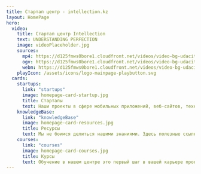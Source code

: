 ```yaml
---
title: Стартап центр - intellection.kz
layout: HomePage
hero:
  video:
    title: Стартап центр Intellection
    text: UNDERSTANDING PERFECTION
    image: videoPlaceholder.jpg
    sources:
      mp4: https://d125fmws0bore1.cloudfront.net/videos/video-bg-udacity.mp4
      ogv: https://d125fmws0bore1.cloudfront.net/videos/video-bg-udacity.ogv
      webm: https://d125fmws0bore1.cloudfront.net/videos/video-bg-udacity.webm
    playIcon: /assets/icons/logo-mainpage-playbutton.svg
  cards:
    startups:
      link: "startups"
      image: homepage-card-startup.jpg
      title: Стартапы
      text: Наши проекты в сфере мобильных приложений, веб-сайтов, технологий виртуальной реальности
    knowledgeBase:
      link: "knowledgeBase"
      image: homepage-card-resources.jpg
      title: Ресурсы
      text: Мы не боимся делиться нашими знаниями. Здесь полезные ссылки из разных источников
    courses:
      link: "courses"
      image: homepage-card-courses.jpg
      title: Курсы
      text: Обучение в нашем центре это первый шаг в вашей карьере программиста, бизнесмена или стартапера
---
```

